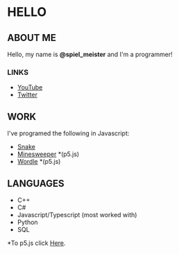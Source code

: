 # HELLO

## ABOUT ME

Hello, my name is **@spiel_meister** and I'm a programmer!

### LINKS

-   [YouTube](https://www.youtube.com/channel/UCXCtUJK50_OYMdcY6vM1-CQ)
-   [Twitter](https://twitter.com/SovicZan)

## WORK

I've programed the following in Javascript:

-   [Snake](https://hardcore-leavitt-c4df23.netlify.app)
-   [Minesweeper](https://melodious-daffodil-d028f7.netlify.app) *(p5.js)
-   [Wordle](https://zingy-madeleine-a33558.netlify.app/) *(p5.js)

## LANGUAGES

-   C++
-   C#
-   Javascript/Typescript (most worked with)
-   Python
-   SQL




*To p5.js click [Here](https://p5js.org/).
